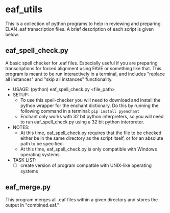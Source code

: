 # eaf_utils
This is a collection of python programs to help in reviewing and preparing ELAN .eaf transcription files. A brief description of each script is given below.

## eaf_spell_check.py
A basic spell checker for .eaf files. Especially useful if you are preparing transcriptions for forced alignment using FAVE or something like that. This program is meant to be run interactively in a terminal, and includes "replace all instances" and "skip all instances" functionality. 

* USAGE: (python) eaf_spell_check.py <file_path>
* SETUP:  
  * To use this spell-checker you will need to download and install the python wrapper for the enchant dictionary. Do this by running the following command in a terminal: 
    ```pip install pyenchant```
  * Enchant only works with 32 bit python interpreters, so you will need to run eaf_spell_check.py using a 32 bit python interpreter.
* NOTES:  
  * At this time, eaf_spell_check.py requires that the file to be checked either be in the same directory as the script itself, or for an absolute path to be specified.
  * At this time, eaf_spell_check.py is only compatible with Windows operating systems.
* TASK LIST:  
  - [ ] create version of program compatble with UNIX-like operating systems
    
## eaf_merge.py
This program merges all .eaf files within a given directory and stores the output in "combined.eaf." 


